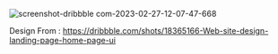 ![screenshot-dribbble com-2023-02-27-12-07-47-668](https://user-images.githubusercontent.com/12232327/221514314-7aca8989-fde7-4ec9-ac7f-b789df1f4b2d.png)

Design From : https://dribbble.com/shots/18365166-Web-site-design-landing-page-home-page-ui
